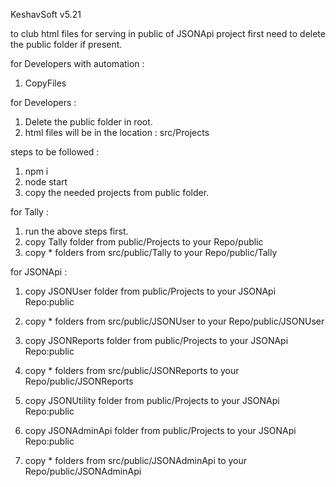 KeshavSoft v5.21

to club html files for serving in public of JSONApi project
first need to delete the public folder if present.

for Developers with automation :

1.  CopyFiles

for Developers :

1.  Delete the public folder in root.
2.  html files will be in the location : src/Projects

steps to be followed :

1.  npm i
2.  node start
3.  copy the needed projects from public folder.

for Tally :

1.  run the above steps first.
2.  copy Tally folder from public/Projects to your Repo/public
3.  copy * folders from src/public/Tally to your Repo/public/Tally


for JSONApi :

1.  copy JSONUser folder from public/Projects to your JSONApi Repo:public
2.  copy * folders from src/public/JSONUser to your Repo/public/JSONUser

3.  copy JSONReports folder from public/Projects to your JSONApi Repo:public
4.  copy * folders from src/public/JSONReports to your Repo/public/JSONReports

5.  copy JSONUtility folder from public/Projects to your JSONApi Repo:public

6.  copy JSONAdminApi folder from public/Projects to your JSONApi Repo:public
7.  copy * folders from src/public/JSONAdminApi to your Repo/public/JSONAdminApi


